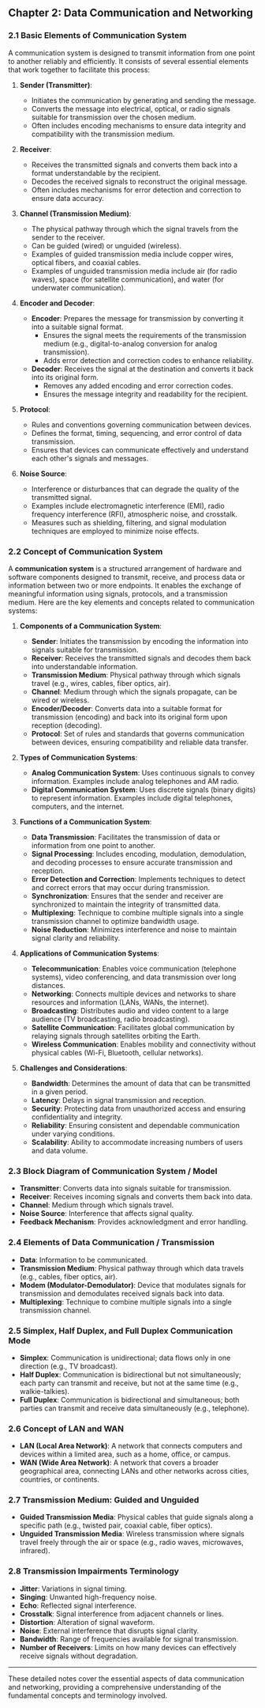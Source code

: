 ## Chapter 2: Data Communication and Networking

### 2.1 Basic Elements of Communication System

A communication system is designed to transmit information from one point to another reliably and efficiently. It consists of several essential elements that work together to facilitate this process:

1. **Sender (Transmitter)**:
   - Initiates the communication by generating and sending the message.
   - Converts the message into electrical, optical, or radio signals suitable for transmission over the chosen medium.
   - Often includes encoding mechanisms to ensure data integrity and compatibility with the transmission medium.

2. **Receiver**:
   - Receives the transmitted signals and converts them back into a format understandable by the recipient.
   - Decodes the received signals to reconstruct the original message.
   - Often includes mechanisms for error detection and correction to ensure data accuracy.

3. **Channel (Transmission Medium)**:
   - The physical pathway through which the signal travels from the sender to the receiver.
   - Can be guided (wired) or unguided (wireless).
   - Examples of guided transmission media include copper wires, optical fibers, and coaxial cables.
   - Examples of unguided transmission media include air (for radio waves), space (for satellite communication), and water (for underwater communication).

4. **Encoder and Decoder**:
   - **Encoder**: Prepares the message for transmission by converting it into a suitable signal format.
     - Ensures the signal meets the requirements of the transmission medium (e.g., digital-to-analog conversion for analog transmission).
     - Adds error detection and correction codes to enhance reliability.
   - **Decoder**: Receives the signal at the destination and converts it back into its original form.
     - Removes any added encoding and error correction codes.
     - Ensures the message integrity and readability for the recipient.

5. **Protocol**:
   - Rules and conventions governing communication between devices.
   - Defines the format, timing, sequencing, and error control of data transmission.
   - Ensures that devices can communicate effectively and understand each other's signals and messages.

6. **Noise Source**:
   - Interference or disturbances that can degrade the quality of the transmitted signal.
   - Examples include electromagnetic interference (EMI), radio frequency interference (RFI), atmospheric noise, and crosstalk.
   - Measures such as shielding, filtering, and signal modulation techniques are employed to minimize noise effects.


### 2.2 Concept of Communication System

A **communication system** is a structured arrangement of hardware and software components designed to transmit, receive, and process data or information between two or more endpoints. It enables the exchange of meaningful information using signals, protocols, and a transmission medium. Here are the key elements and concepts related to communication systems:

1. **Components of a Communication System**:
   - **Sender**: Initiates the transmission by encoding the information into signals suitable for transmission.
   - **Receiver**: Receives the transmitted signals and decodes them back into understandable information.
   - **Transmission Medium**: Physical pathway through which signals travel (e.g., wires, cables, fiber optics, air).
   - **Channel**: Medium through which the signals propagate, can be wired or wireless.
   - **Encoder/Decoder**: Converts data into a suitable format for transmission (encoding) and back into its original form upon reception (decoding).
   - **Protocol**: Set of rules and standards that governs communication between devices, ensuring compatibility and reliable data transfer.

2. **Types of Communication Systems**:
   - **Analog Communication System**: Uses continuous signals to convey information. Examples include analog telephones and AM radio.
   - **Digital Communication System**: Uses discrete signals (binary digits) to represent information. Examples include digital telephones, computers, and the internet.

3. **Functions of a Communication System**:
   - **Data Transmission**: Facilitates the transmission of data or information from one point to another.
   - **Signal Processing**: Includes encoding, modulation, demodulation, and decoding processes to ensure accurate transmission and reception.
   - **Error Detection and Correction**: Implements techniques to detect and correct errors that may occur during transmission.
   - **Synchronization**: Ensures that the sender and receiver are synchronized to maintain the integrity of transmitted data.
   - **Multiplexing**: Technique to combine multiple signals into a single transmission channel to optimize bandwidth usage.
   - **Noise Reduction**: Minimizes interference and noise to maintain signal clarity and reliability.

4. **Applications of Communication Systems**:
   - **Telecommunication**: Enables voice communication (telephone systems), video conferencing, and data transmission over long distances.
   - **Networking**: Connects multiple devices and networks to share resources and information (LANs, WANs, the internet).
   - **Broadcasting**: Distributes audio and video content to a large audience (TV broadcasting, radio broadcasting).
   - **Satellite Communication**: Facilitates global communication by relaying signals through satellites orbiting the Earth.
   - **Wireless Communication**: Enables mobility and connectivity without physical cables (Wi-Fi, Bluetooth, cellular networks).

5. **Challenges and Considerations**:
   - **Bandwidth**: Determines the amount of data that can be transmitted in a given period.
   - **Latency**: Delays in signal transmission and reception.
   - **Security**: Protecting data from unauthorized access and ensuring confidentiality and integrity.
   - **Reliability**: Ensuring consistent and dependable communication under varying conditions.
   - **Scalability**: Ability to accommodate increasing numbers of users and data volume.


### 2.3 Block Diagram of Communication System / Model
- **Transmitter**: Converts data into signals suitable for transmission.
- **Receiver**: Receives incoming signals and converts them back into data.
- **Channel**: Medium through which signals travel.
- **Noise Source**: Interference that affects signal quality.
- **Feedback Mechanism**: Provides acknowledgment and error handling.

### 2.4 Elements of Data Communication / Transmission
- **Data**: Information to be communicated.
- **Transmission Medium**: Physical pathway through which data travels (e.g., cables, fiber optics, air).
- **Modem (Modulator-Demodulator)**: Device that modulates signals for transmission and demodulates received signals back into data.
- **Multiplexing**: Technique to combine multiple signals into a single transmission channel.

### 2.5 Simplex, Half Duplex, and Full Duplex Communication Mode
- **Simplex**: Communication is unidirectional; data flows only in one direction (e.g., TV broadcast).
- **Half Duplex**: Communication is bidirectional but not simultaneously; each party can transmit and receive, but not at the same time (e.g., walkie-talkies).
- **Full Duplex**: Communication is bidirectional and simultaneous; both parties can transmit and receive data simultaneously (e.g., telephone).

### 2.6 Concept of LAN and WAN
- **LAN (Local Area Network)**: A network that connects computers and devices within a limited area, such as a home, office, or campus.
- **WAN (Wide Area Network)**: A network that covers a broader geographical area, connecting LANs and other networks across cities, countries, or continents.

### 2.7 Transmission Medium: Guided and Unguided
- **Guided Transmission Media**: Physical cables that guide signals along a specific path (e.g., twisted pair, coaxial cable, fiber optics).
- **Unguided Transmission Media**: Wireless transmission where signals travel freely through the air or space (e.g., radio waves, microwaves, infrared).

### 2.8 Transmission Impairments Terminology
- **Jitter**: Variations in signal timing.
- **Singing**: Unwanted high-frequency noise.
- **Echo**: Reflected signal interference.
- **Crosstalk**: Signal interference from adjacent channels or lines.
- **Distortion**: Alteration of signal waveform.
- **Noise**: External interference that disrupts signal clarity.
- **Bandwidth**: Range of frequencies available for signal transmission.
- **Number of Receivers**: Limits on how many devices can effectively receive signals without degradation.

---

These detailed notes cover the essential aspects of data communication and networking, providing a comprehensive understanding of the fundamental concepts and terminology involved.
